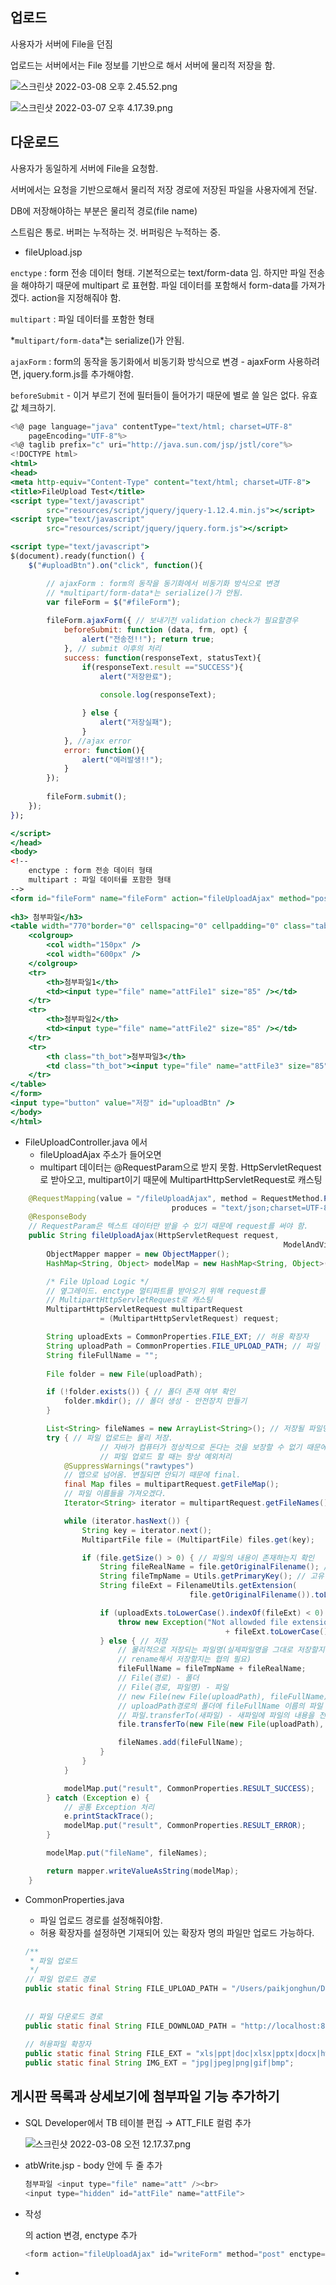 ## 업로드

사용자가 서버에 File을 던짐

업로드는 서버에서는 File 정보를 기반으로 해서 서버에 물리적 저장을 함.

![스크린샷 2022-03-08 오후 2.45.52.png](https://s3-us-west-2.amazonaws.com/secure.notion-static.com/534ef856-49d1-4927-9d59-228f18d2e8bb/스크린샷_2022-03-08_오후_2.45.52.png)

![스크린샷 2022-03-07 오후 4.17.39.png](https://s3-us-west-2.amazonaws.com/secure.notion-static.com/2f706c14-750b-4fb8-9fe0-b6fab7dc951a/스크린샷_2022-03-07_오후_4.17.39.png)

## 다운로드

사용자가 동일하게 서버에 File을 요청함.

서버에서는 요청을 기반으로해서 물리적 저장 경로에 저장된 파일을 사용자에게 전달.

DB에 저장해야하는 부분은 물리적 경로(file name)

스트림은 통로. 버퍼는 누적하는 것.  버퍼링은 누적하는 중.

- fileUpload.jsp

`enctype` : form 전송 데이터 형태. 기본적으로는 text/form-data 임. 하지만 파일 전송을 해야하기 때문에 multipart 로 표현함. 파일 데이터를 포함해서 form-data를 가져가겠다. action을 지정해줘야 함.

`multipart` : 파일 데이터를 포함한 형태

*`multipart/form-data`*는 serialize()가 안됨.

`ajaxForm` : form의 동작을 동기화에서 비동기화 방식으로 변경 - ajaxForm 사용하려면, jquery.form.js를 추가해야함.

`beforeSubmit` - 이거 부르기 전에 필터들이 들어가기 때문에 별로 쓸 일은 없다. 유효값 체크하기.

```jsx
<%@ page language="java" contentType="text/html; charset=UTF-8"
    pageEncoding="UTF-8"%>
<%@ taglib prefix="c" uri="http://java.sun.com/jsp/jstl/core"%>
<!DOCTYPE html>
<html>
<head>
<meta http-equiv="Content-Type" content="text/html; charset=UTF-8">
<title>FileUpload Test</title>
<script type="text/javascript" 
		src="resources/script/jquery/jquery-1.12.4.min.js"></script>
<script type="text/javascript" 
		src="resources/script/jquery/jquery.form.js"></script>

<script type="text/javascript">
$(document).ready(function() {
	$("#uploadBtn").on("click", function(){

		// ajaxForm : form의 동작을 동기화에서 비동기화 방식으로 변경
		// *multipart/form-data*는 serialize()가 안됨.
		var fileForm = $("#fileForm");
		
		fileForm.ajaxForm({ // 보내기전 validation check가 필요할경우 
			beforeSubmit: function (data, frm, opt) { 
				alert("전송전!!"); return true;
			}, // submit 이후의 처리
			success: function(responseText, statusText){
				if(responseText.result =="SUCCESS"){
					alert("저장완료");
					
					console.log(responseText);

				} else {
					alert("저장실패");
				} 
			}, //ajax error
			error: function(){
				alert("에러발생!!"); 
			}
		});
		
		fileForm.submit();
	});
});

</script>
</head>
<body>
<!-- 
	enctype : form 전송 데이터 형태
	multipart : 파일 데이터를 포함한 형태
-->
<form id="fileForm" name="fileForm" action="fileUploadAjax" method="post" 
																					enctype="multipart/form-data">
<h3> 첨부파일</h3>
<table width="770"border="0" cellspacing="0" cellpadding="0" class="table_1">
	<colgroup>
		<col width="150px" />
		<col width="600px" />
	</colgroup>
	<tr>
		<th>첨부파일1</th>
		<td><input type="file" name="attFile1" size="85" /></td>
	</tr>
	<tr>
		<th>첨부파일2</th>
		<td><input type="file" name="attFile2" size="85" /></td>
	</tr>
	<tr>
		<th class="th_bot">첨부파일3</th>
		<td class="th_bot"><input type="file" name="attFile3" size="85" /></td>
	</tr>
</table>
</form>
<input type="button" value="저장" id="uploadBtn" />
</body>
</html>
```

- FileUploadController.java 에서
    - fileUploadAjax 주소가 들어오면
    - multipart 데이터는 @RequestParam으로 받지 못함. HttpServletRequest로 받아오고, multipart이기 때문에 MultipartHttpServletRequest로 캐스팅

```java
	@RequestMapping(value = "/fileUploadAjax", method = RequestMethod.POST, 
									produces = "text/json;charset=UTF-8")
	@ResponseBody
	// RequestParam은 텍스트 데이터만 받을 수 있기 때문에 request를 써야 함. 
	public String fileUploadAjax(HttpServletRequest request,
															 ModelAndView modelAndView) throws Throwable {
		ObjectMapper mapper = new ObjectMapper();
		HashMap<String, Object> modelMap = new HashMap<String, Object>();

		/* File Upload Logic */
		// 옆그레이드. enctype 멀티파트를 받아오기 위해 request를 
		// MultipartHttpServletRequest로 캐스팅 
		MultipartHttpServletRequest multipartRequest 
					= (MultipartHttpServletRequest) request;

		String uploadExts = CommonProperties.FILE_EXT; // 허용 확장자
		String uploadPath = CommonProperties.FILE_UPLOAD_PATH; // 파일 업로드 경로
		String fileFullName = "";
		
		File folder = new File(uploadPath);

		if (!folder.exists()) { // 폴더 존재 여부 확인
			folder.mkdir(); // 폴더 생성 - 안전장치 만들기
		}

		List<String> fileNames = new ArrayList<String>(); // 저장될 파일명을 보관
		try { // 파일 업로드는 물리 저장. 
					// 자바가 컴퓨터가 정상적으로 돈다는 것을 보장할 수 없기 때문에 
					// 파일 업로드 할 때는 항상 예외처리
			@SuppressWarnings("rawtypes")
			// 맵으로 넘어옴. 변질되면 안되기 때문에 final.
			final Map files = multipartRequest.getFileMap();
			// 파일 이름들을 가져오겠다.
			Iterator<String> iterator = multipartRequest.getFileNames();

			while (iterator.hasNext()) {
				String key = iterator.next();
				MultipartFile file = (MultipartFile) files.get(key);

				if (file.getSize() > 0) { // 파일의 내용이 존재하는지 확인
					String fileRealName = file.getOriginalFilename(); // 실제 파일명
					String fileTmpName = Utils.getPrimaryKey(); // 고유 날짜키 받기
					String fileExt = FilenameUtils.getExtension(
										file.getOriginalFilename()).toLowerCase(); // 파일확장자 추출

					if (uploadExts.toLowerCase().indexOf(fileExt) < 0) { // 확장자 확인
						throw new Exception("Not allowded file extension : " 
												+ fileExt.toLowerCase());
					} else { // 저장
						// 물리적으로 저장되는 파일명(실제파일명을 그대로 저장할지 
						// rename해서 저장할지는 협의 필요)
						fileFullName = fileTmpName + fileRealName;
						// File(경로) - 폴더
						// File(경로, 파일명) - 파일
						// new File(new File(uploadPath), fileFullName)
						// uploadPath경로의 폴더에 fileFullName 이름의 파일
						// 파일.transferTo(새파일) - 새파일에 파일의 내용을 전송
						file.transferTo(new File(new File(uploadPath), fileFullName));

						fileNames.add(fileFullName);
					}
				}
			}

			modelMap.put("result", CommonProperties.RESULT_SUCCESS);
		} catch (Exception e) {
			// 공통 Exception 처리
			e.printStackTrace();
			modelMap.put("result", CommonProperties.RESULT_ERROR);
		}

		modelMap.put("fileName", fileNames);

		return mapper.writeValueAsString(modelMap);
	}
```

- CommonProperties.java
    - 파일 업로드 경로를 설정해줘야함.
    - 허용 확장자를 설정하면 기재되어 있는 확장자 명의 파일만 업로드 가능하다.
    
    ```java
    /**
     * 파일 업로드
     */
    // 파일 업로드 경로
    public static final String FILE_UPLOAD_PATH = "/Users/paikjonghun/Desktop/MyWork/workspace/.metadata/.plugins/org.eclipse.wst.server.core/tmp0/wtpwebapps/SampleSpring/resources/upload";
    												
    	
    // 파일 다운로드 경로
    public static final String FILE_DOWNLOAD_PATH = "http://localhost:8080/sample";
    	
    // 허용파일 확장자
    public static final String FILE_EXT = "xls|ppt|doc|xlsx|pptx|docx|hwp|csv|jpg|jpeg|png|gif|bmp|tld|txt|pdf|zip|alz|7z";
    public static final String IMG_EXT = "jpg|jpeg|png|gif|bmp";
    ```
    

## 게시판 목록과 상세보기에 첨부파일 기능 추가하기

- SQL Developer에서 TB 테이블 편집 → ATT_FILE 컬럼 추가
    
    ![스크린샷 2022-03-08 오전 12.17.37.png](https://s3-us-west-2.amazonaws.com/secure.notion-static.com/151ac0ec-f245-4dc2-aeb6-a0712ff2c666/스크린샷_2022-03-08_오전_12.17.37.png)
    

- atbWrite.jsp - body 안에 두 줄 추가
    
    ```java
    첨부파일 <input type="file" name="att" /><br>
    <input type="hidden" id="attFile" name="attFile">
    ```
    

- 작성 <form>의 action 변경, enctype 추가
    
    ```java
    <form action="fileUploadAjax" id="writeForm" method="post" enctype="multipart/form-data">
    ```
    

- <script> else 부분 수정
    
    ```java
    $("#writeBtn").on("click", function() {
    		// instances[이름] : 해당 이름으로 CKEDITOR 객체 취득
    		// getData() : 입력된 데이터 취득
    		$("#con").val(CKEDITOR.instances['con'].getData());
    		if(checkEmpty("#title")) {
    			alert("제목을 입력하세요.")
    			$("#title").focus();
    		} else if(checkEmpty("#con")) {
    			alert("내용을 입력하세요.")
    			$("#con").focus();
    		} else {
    			var writeForm = $("#writeForm");
    			
    			writeForm.ajaxForm({
    				success : function(res) {
    					// 물리파일명 보관
    					if(res.fileName.length > 0) {
    						$("#attFile").val(res.fileName[0]);						
    					}
    					
    					// 글 저장
    					var params = $("#writeForm").serialize();
    					
    					$.ajax({
    						type : "post", // 전송 형태
    						url : "atbAction/insert", // 통신 주소
    						dataType : "json", // 받을 데이터 형태
    						data : params, // 보낼 데이터. 보낼 것이 없으면 안 씀
    						success : function(res) { // 성공 시 실행 함수. 인자는 받아온 데이터
    							if(res.res == "success") {
    								location.href = "atbList";
    							} else {
    								alert("작성 중 문제가 발생했습니다.");
    							}
    						},
    						error : function(request, status, error) { // 문제 발생 시 실행 함수
    							console.log(request.responseText); // 결과 텍스트
    						}
    					});
    				},
    				error : function(req) {
    					console.log(req.responseText);
    					
    				}
    			});
    			writeForm.submit(); // ajaxForm 실행	
    		}
    });
    ```
    

- Test_SQL.xml - ATT_FILE 추가
    - tbWrite 수정
    
    ```xml
    	<insert id="tbWrite" parameterType="hashmap">
    		INSERT INTO TB(TB_NO, TB_TITLE, TB_WRITER, TB_CON, ATT_FILE)
    		VALUES(TB_SEQ.NEXTVAL, #{title}, #{writer}, #{con}, #{attFile})
    	</insert>
    ```
    
    - tbUpdate 수정
    
    ```xml
    	<update id="tbUpdate" parameterType="hashmap">
    		UPDATE TB SET TB_TITLE = #{title},
                  		  TB_CON = #{con},
                  		  ATT_FILE = #{attFile}
    		WHERE TB_NO = #{no}
    	</update>
    ```
    
    - getTb 수정
    
    ```xml
    	<select id="getTb" resultType="hashmap" parameterType="hashmap">
    		SELECT TB.TB_NO, TB.TB_TITLE, TB.TB_CON, TB.TB_WRITER, M.M_NM,
    			   TB.TB_HIT, TO_CHAR(TB.TB_DT, 'YYYY-MM-DD') AS TB_DT,
    			   TB.ATT_FILE
    		FROM TB INNER JOIN M
    		                ON TB.TB_WRITER = M.M_NO
    		WHERE TB.TB_NO = #{no}
    	</select>
    ```
    
    - getTbList 수정
    
    ```xml
    	<select id="getTbList" resultType="hashmap" parameterType="hashmap">
    		SELECT T.TB_NO, T.TB_TITLE, T.M_NM, T.TB_HIT, T.TB_DT, T.ATT_FILE
    		FROM (SELECT TB.TB_NO, TB.TB_TITLE, M.M_NM, TB.TB_HIT, TO_CHAR(TB.TB_DT, 'YYYY-MM-DD') AS TB_DT, TB.ATT_FILE,
    				     ROW_NUMBER() OVER(ORDER BY TB.TB_NO DESC) AS RNUM
    			  FROM TB INNER JOIN M
    				              ON TB.TB_WRITER = M.M_NO
    			  WHERE 1 = 1
      	    	  <if test="searchTxt != null and searchTxt != ''">
    				<choose>
    					<when test="searchGbn == 0">
    						AND TB.TB_TITLE LIKE '%' || #{searchTxt} || '%'
    					</when>
    					<when test="searchGbn == 1">
    						AND M.M_NM LIKE '%' || #{searchTxt} || '%'
    					</when>
    				</choose>
    			   </if>
      	    	  ) T
    		WHERE T.RNUM BETWEEN #{startCount} AND #{endCount}
    	</select>
    ```
    

- atbList.jsp - 아이콘 img 추가하기 - ATT_FILE 값이 있으면 아이콘 붙이기
    
    ```jsx
    function drawList(list) {
    	var html = "";
    	
    	for(var data of list) {
    		html += "<tr no=\"" + data.TB_NO + "\">";
    		html += "<td>" + data.TB_NO + "</td>";
    		html += "<td>";
    		html += data.TB_TITLE;
    		if(data.ATT_FILE != null) {
    			html += "<img src=\"resources/images/attFile.png\" >";
    		}
    		html += "</td>";
    		html += "<td>" + data.M_NM + "</td>";
    		html += "<td>" + data.TB_HIT + "</td>";
    		html += "<td>" + data.TB_DT + "</td>";
    		html += "</tr>";
    	}
    	$("tbody").html(html);
    }
    ```
    

- css 추가하기 - 크기 조정
    
    ```jsx
    <style type="text/css">
    tbody img {
    	width: 12px;
    }
    </style>
    ```
    

- atb.jsp - 첨부파일 존재시 첨부파일 표시
    
    ```jsx
    <!-- 첨부파일 존재시 -->
    <c:if test="${!empty data.ATT_FILE}">
    첨부파일 : <a href="resources/upload/${data.ATT_FILE}"></a>
    </c:if>
    ```
    

- functions 태그 추가
    
    ```jsx
    <%@ taglib prefix="fn" uri="http://java.sun.com/jsp/jstl/functions"%>
    ```
    

- c:set 추가
    - `c:set` => 변수 선언
    - el에서 `fn:length` => 문자열의 길이나 배열의 크기를 가져옴
    - 파일 이름을 substring 활용해서 원복시키기.
    
    ```jsx
    <c:set var="fileLength" value="${fn:length(data.ATT_FILE)}"></c:set>
    첨부파일 : <a href="resources/upload/${data.ATT_FILE}">${fn:substring(data.ATT_FILE, 20, fileLength)}</a><br>
    </c:if>
    ```
    

- download 추가
    - <a> 속성 중 `download` : 파일을 다운로드하게 한다. 만약 값이 존재하면 파일명을 값으로 변경하여 다운로드. 확장자 없이 이름이 올 경우 자동으로 파일의 확장자를 붙여줌
    
    ```jsx
    <c:if test="${!empty data.ATT_FILE}">
    <c:set var="fileLength" value="${fn:length(data.ATT_FILE)}"></c:set>
    <c:set var="fileName" value="${fn:substring(data.ATT_FILE, 20, fileLength)}"></c:set>
    첨부파일 : <a href="resources/upload/${data.ATT_FILE}" download="${fileName}">${fileName}</a><br>
    </c:if>
    ```
    

## 게시판 수정에서 첨부파일 기능 넣기

- atbUpdate.jsp - 코어태그, 펑션태그 넣기
    
    ```jsx
    <%@ taglib prefix="c" uri="http://java.sun.com/jsp/jstl/core"%>
    <%@ taglib prefix="fn" uri="http://java.sun.com/jsp/jstl/functions"%>
    ```
    

- <body>에 첨부파일 내용 추가
    
    ```jsx
    첨부파일 :
    <c:choose>
    	<c:when test="${empty data.ATT_FILE}">
    		<input type="file" name="att" ><br>
    		<input type="hidden" id="attFile" name="attFile">
    	</c:when>
    	<c:otherwise>
    		<c:set var="fileLength" value="${fn:length(data.ATT_FILE)}"></c:set>
    		<c:set var="fileName" value="${fn:substring(data.ATT_FILE, 20, fileLength)}"></c:set>
    		<span id="attName">${fileName}</span>
    		<input type="button" value="첨부파일 삭제" id="fileDelBtn">
    		<input type="hidden" id="attFile" name="attFile" value="${fileName}">
    	</c:otherwise>
    </c:choose>
    ```
    

- style 추가 - 첨부파일 삭제했을 때 보이게 하기 위해. 기본적으로 안보이게 함
    
    ```jsx
    <style type="text/css">
    #att {
    	display: none;
    }
    </style>
    ```
    

- jquery.form.js 추가
    
    ```jsx
    <script type="text/javascript" src="resources/script/jquery/jquery.form.js"></script>
    ```
    

- 클릭 이벤트 추가
    
    ```jsx
    	$("#fileDelBtn").on("click", function() {
    		$("#attName").remove();
    		$(this).remove();
    		$("#att").show();
    	});
    ```
    

- 수정 <form> 수정
    
    ```jsx
    <form action="fileUploadAjax" id="updateForm" method="post" enctype="multipart/form-data">
    ```
    

- 수정 완료 부분 수정
    
    ```jsx
    $("#updateBtn").on("click", function() {
    		$("#con").val(CKEDITOR.instances['con'].getData());
    		if(checkEmpty("#title")) {
    			alert("제목을 입력하세요.")
    			$("#title").focus();
    		} else if(checkEmpty("#con")) {
    			alert("내용을 입력하세요.")
    			$("#con").focus();
    		} else {
    			var updateForm = $("#updateForm");
    			
    			updateForm.ajaxForm({
    				success : function(res) {
    					// 물리 파일명 보관
    					if(res.fileName.length > 0) {
    						$("#attFile").val(res.fileName[0]);						
    					}
    					
    					// 글 수정
    					var params = $("#updateForm").serialize();
    					
    					$.ajax({
    						type : "post", // 전송 형태
    						url : "atbAction/update", // 통신 주소
    						dataType : "json", // 받을 데이터 형태
    						data : params, // 보낼 데이터. 보낼 것이 없으면 안 씀
    						success : function(res) { // 성공 시 실행 함수. 인자는 받아온 데이터
    							if(res.res == "success") {
    								$("#backForm").submit();
    							} else {
    								alert("수정 중 문제가 발생했습니다.");
    							}
    						},
    						error : function(request, status, error) { // 문제 발생 시 실행 함수
    							console.log(request.responseText); // 결과 텍스트
    						}
    					});
    				},
    				error : function(req) {
    					console.log(req.responseText);
    					
    				}
    			});
    			updateForm.submit(); // ajaxForm 실행	
    		}
    });
    ```
